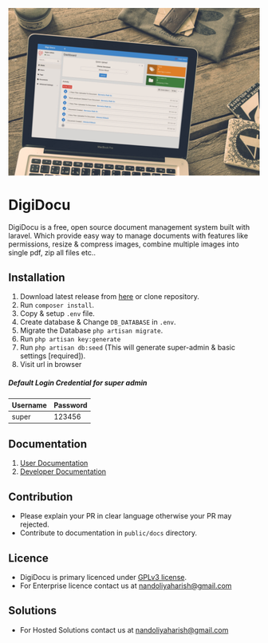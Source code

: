 ![image](public/docs/images/DigiDocu_Mokup.jpg)
# DigiDocu
DigiDocu is a free, open source document management system built with laravel. Which provide easy way to 
manage documents with features like permissions, resize & compress images, combine multiple images into single pdf, 
zip all files etc..

## Installation
1. Download latest release from [here](#) or clone repository.
2. Run `composer install`.
3. Copy & setup `.env` file.
4. Create database & Change `DB_DATABASE` in `.env`.
5. Migrate the Database `php artisan migrate`.
6. Run `php artisan key:generate`
7. Run `php artisan db:seed` (This will generate super-admin & basic settings [required]).
8. Visit url in browser

##### Default Login Credential for super admin
| Username | Password |
|----------|----------|
| super    | 123456   |

## Documentation
1. [User Documentation](https://nandoliyaharish.gitbook.io/digidocu/user)
2. [Developer Documentation](https://nandoliyaharish.gitbook.io/digidocu/dev)

## Contribution
 - Please explain your PR in clear language otherwise your PR may rejected.
 - Contribute to documentation in `public/docs` directory. 
 
## Licence
  - DigiDocu is primary licenced under [GPLv3 license](https://github.com/harish81/digidocu/blob/master/LICENSE).
  - For Enterprise licence contact us at [nandoliyaharish@gmail.com](mailto:nandoliyaharish@gmail.com) 

## Solutions
 - For Hosted Solutions contact us at [nandoliyaharish@gmail.com](mailto:nandoliyaharish@gmail.com)
